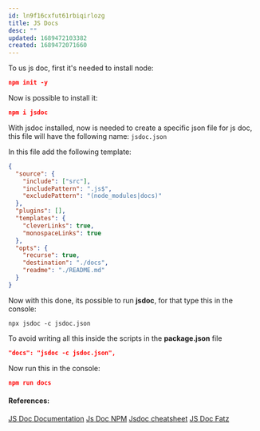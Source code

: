 ```yaml
---
id: ln9f16cxfut61rbiqirlozg
title: JS Docs
desc: ""
updated: 1689472103382
created: 1689472071660
---
```


To us js doc, first it's needed to install node:

```json
npm init -y
```

Now is possible to install it:

```json
npm i jsdoc
```

With jsdoc installed, now is needed to create a specific json file for js doc, this file will have the following name:
`jsdoc.json																					`

In this file add the following template:

```json
{
  "source": {
    "include": ["src"],
    "includePattern": ".js$",
    "excludePattern": "(node_modules|docs)"
  },
  "plugins": [],
  "templates": {
    "cleverLinks": true,
    "monospaceLinks": true
  },
  "opts": {
    "recurse": true,
    "destination": "./docs",
    "readme": "./README.md"
  }
}
```

Now with this done, its possible to run **jsdoc**, for that type this in the console:

```other
npx jsdoc -c jsdoc.json
```

To avoid writing all this inside the scripts in the **package.json** file

```json
"docs": "jsdoc -c jsdoc.json",
```

Now run this in the console:

```json
npm run docs
```

#### References:

[JS Doc Documentation](https://jsdoc.app/)
[Js Doc NPM](https://www.npmjs.com/package/jsdoc)
[Jsdoc cheatsheet](https://devhints.io/jsdoc)
[JS Doc Fatz](https://youtu.be/r0H-acWQS6c)
